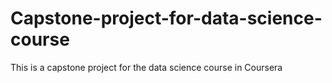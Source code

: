 # Capstone-project-for-data-science-course
This is a capstone project for the data science course in Coursera
